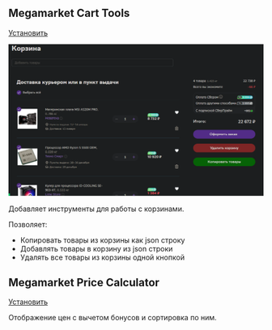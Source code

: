 ## Megamarket Cart Tools
[Установить](https://github.com/xob0t/MM-tools/raw/main/mm_cart_tools.user.js)


![demo](media/cart_demo.webp "Made with ScreenToGif")

Добавляет инструменты для работы с корзинами.

Позволяет:
* Копировать товары из корзины как json строку
* Добавлять товары в корзину из json строки
* Удалять все товары из корзины одной кнопкой


## Megamarket Price Calculator
[Установить](https://github.com/xob0t/MM-tools/raw/main/mm_bonus_calc.user.js)

Отображение цен с вычетом бонусов и сортировка по ним.

